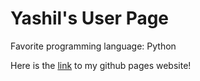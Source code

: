 # Yashil's User Page

Favorite programming language: Python

Here is the [link](https://yashilvora19.github.io/cse110_week1/) to my github pages website!